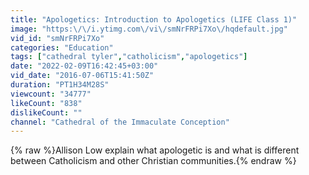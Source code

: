 ```yaml
---
title: "Apologetics: Introduction to Apologetics (LIFE Class 1)"
image: "https:\/\/i.ytimg.com\/vi\/smNrFRPi7Xo\/hqdefault.jpg"
vid_id: "smNrFRPi7Xo"
categories: "Education"
tags: ["cathedral tyler","catholicism","apologetics"]
date: "2022-02-09T16:42:45+03:00"
vid_date: "2016-07-06T15:41:50Z"
duration: "PT1H34M28S"
viewcount: "34777"
likeCount: "838"
dislikeCount: ""
channel: "Cathedral of the Immaculate Conception"
---
```

{% raw %}Allison Low explain what apologetic is and what is different between Catholicism and other Christian communities.{% endraw %}
